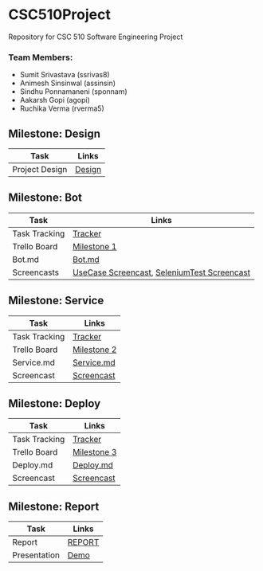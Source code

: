 # CSC510Project
Repository for CSC 510 Software Engineering Project

### Team Members:
* Sumit Srivastava (ssrivas8)
* Animesh Sinsinwal (assinsin)
* Sindhu Ponnamaneni (sponnam)
* Aakarsh Gopi (agopi)
* Ruchika Verma (rverma5)

## Milestone: Design

| Task           | Links                |
|----------------|----------------------|
| Project Design | [Design](DESIGN.md)  |

## Milestone: Bot

| Task          | Links                   |
|---------------|-------------------------|
| Task Tracking | [Tracker](WORKSHEET.md) |
| Trello Board  | [Milestone 1](https://trello.com/b/h193q9wx/milestone-1) |
| Bot.md        | [Bot.md](bot.md) |
| Screencasts   | [UseCase Screencast](https://youtu.be/Aar2CXXPN_8), [SeleniumTest Screencast](https://youtu.be/xW2NwHLRoYU) |

## Milestone: Service

| Task          | Links               |
|---------------|---------------------|
| Task Tracking | [Tracker](WORKSHEET.md) |
| Trello Board  | [Milestone 2](https://trello.com/b/UfgRVHrf/milestone-2) |
| Service.md    | [Service.md](SERVICE.md) |
| Screencast    | [Screencast](https://youtu.be/MNnJc90oxr8) |

## Milestone: Deploy

| Task          | Links               |
|---------------|---------------------|
| Task Tracking | [Tracker](WORKSHEET.md) |
| Trello Board  | [Milestone 3](https://trello.com/b/96amhY0q/milestone-3) |
| Deploy.md    | [Deploy.md](DEPLOY.md) |
| Screencast    | [Screencast](https://youtu.be/LolG8v-XZR4) |

## Milestone: Report

| Task          | Links               |
|---------------|---------------------|
| Report        | [REPORT](REPORT.md) |
| Presentation  | [Demo](https://youtu.be/LolG8v-XZR4) |